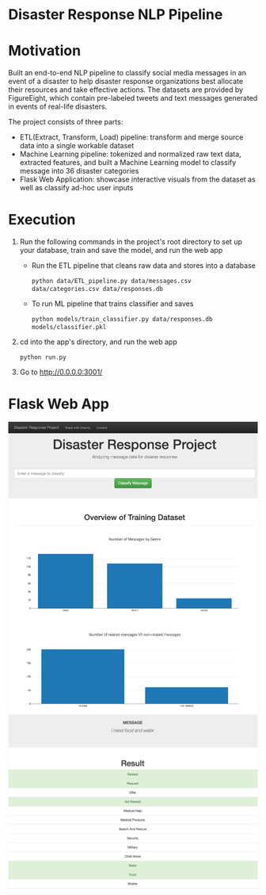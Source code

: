 # Disaster Response NLP Pipeline

# Motivation
Built an end-to-end NLP pipeline to classify social media messages in an event of a disaster to help disaster response organizations best allocate their resources and take effective actions. The datasets are provided by FigureEight, which contain pre-labeled tweets and text messages generated in events of real-life disasters.

The project consists of three parts:
- ETL(Extract, Transform, Load) pipeline: transform and merge source data into a single workable dataset
- Machine Learning pipeline: tokenized and normalized raw text data, extracted features, and built a Machine Learning model to classify message into 36 disaster categories
- Flask Web Application: showcase interactive visuals from the dataset as well as classify ad-hoc user inputs

# Execution
1. Run the following commands in the project's root directory to set up your database, train and save the model, and run the web app

    - Run the ETL pipeline that cleans raw data and stores into a database
        ```
        python data/ETL_pipeline.py data/messages.csv data/categories.csv data/responses.db
        ```
    - To run ML pipeline that trains classifier and saves
        ```
        python models/train_classifier.py data/responses.db models/classifier.pkl
        ```

2. cd into the app's directory, and run the web app
    ```
    python run.py
    ```

3. Go to http://0.0.0.0:3001/

# Flask Web App
![alt text](https://github.com/kevingao1136/DataScience_Udacity/blob/master/Disaster_Response_Project/screenshots/Screen%20Shot%202020-03-07%20at%203.44.47%20PM.png)
![alt text](https://github.com/kevingao1136/DataScience_Udacity/blob/master/Disaster_Response_Project/screenshots/Screen%20Shot%202020-03-07%20at%204.53.37%20PM.png)
